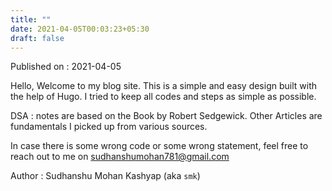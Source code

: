 ```yaml
---
title: ""
date: 2021-04-05T00:03:23+05:30
draft: false
---
```


Published on : 2021-04-05

Hello, Welcome to my blog site. This is a simple and easy design built with the help of Hugo. I tried to keep all codes and steps as simple as possible.

DSA : notes are based on the Book by Robert Sedgewick. Other Articles are fundamentals I picked up from various sources.

In case there is some wrong code or some wrong statement, feel free to reach out to me on sudhanshumohan781@gmail.com

Author : Sudhanshu Mohan Kashyap (aka `smk`)


